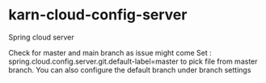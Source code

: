 # karn-cloud-config-server
Spring cloud server

Check for master and main branch as issue might come
Set : spring.cloud.config.server.git.default-label=master to pick file from master branch.
You can also configure the default branch under branch settings
